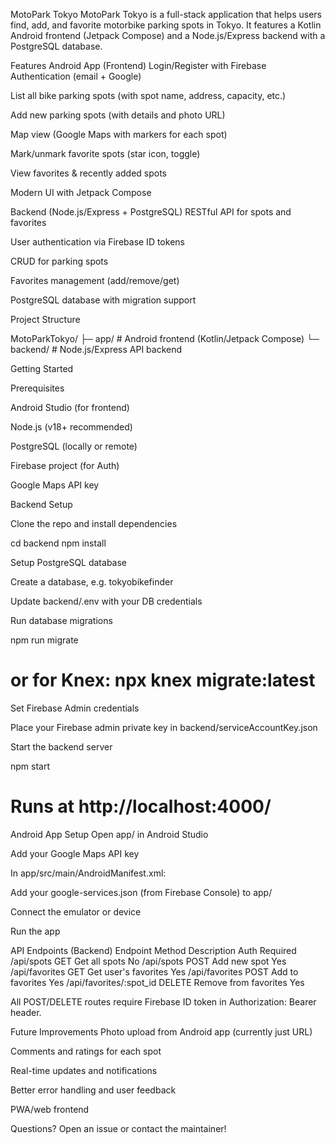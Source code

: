 MotoPark Tokyo
MotoPark Tokyo is a full-stack application that helps users find, add, and favorite motorbike parking spots in Tokyo. It features a Kotlin Android frontend (Jetpack Compose) and a Node.js/Express backend with a PostgreSQL database.

Features
Android App (Frontend)
Login/Register with Firebase Authentication (email + Google)

List all bike parking spots (with spot name, address, capacity, etc.)

Add new parking spots (with details and photo URL)

Map view (Google Maps with markers for each spot)

Mark/unmark favorite spots (star icon, toggle)

View favorites & recently added spots

Modern UI with Jetpack Compose

Backend (Node.js/Express + PostgreSQL)
RESTful API for spots and favorites

User authentication via Firebase ID tokens

CRUD for parking spots

Favorites management (add/remove/get)

PostgreSQL database with migration support

Project Structure

MotoParkTokyo/
 ├─ app/            # Android frontend (Kotlin/Jetpack Compose)
 └─ backend/        # Node.js/Express API backend

Getting Started

Prerequisites

Android Studio (for frontend)

Node.js (v18+ recommended)

PostgreSQL (locally or remote)

Firebase project (for Auth)

Google Maps API key

Backend Setup

Clone the repo and install dependencies


cd backend
npm install


Setup PostgreSQL database

Create a database, e.g. tokyobikefinder

Update backend/.env with your DB credentials

Run database migrations


npm run migrate
# or for Knex: npx knex migrate:latest
Set Firebase Admin credentials

Place your Firebase admin private key in backend/serviceAccountKey.json

Start the backend server


npm start
# Runs at http://localhost:4000/

Android App Setup
Open app/ in Android Studio

Add your Google Maps API key

In app/src/main/AndroidManifest.xml:


<meta-data
    android:name="com.google.android.geo.API_KEY"
    android:value="YOUR_API_KEY_HERE" />
Add your google-services.json (from Firebase Console) to app/

Connect the emulator or device

Run the app

API Endpoints (Backend)
Endpoint	Method	Description	Auth Required
/api/spots	GET	Get all spots	No
/api/spots	POST	Add new spot	Yes
/api/favorites	GET	Get user's favorites	Yes
/api/favorites	POST	Add to favorites	Yes
/api/favorites/:spot_id	DELETE	Remove from favorites	Yes

All POST/DELETE routes require Firebase ID token in Authorization: Bearer <token> header.


Future Improvements
Photo upload from Android app (currently just URL)

Comments and ratings for each spot

Real-time updates and notifications

Better error handling and user feedback

PWA/web frontend


Questions?
Open an issue or contact the maintainer!